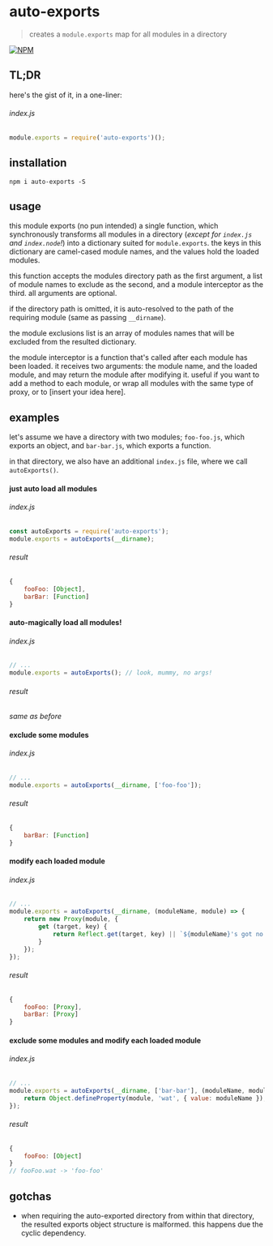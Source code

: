 # auto-exports

> creates a `module.exports` map for all modules in a directory

[![NPM][1]][2]


## TL;DR

here's the gist of it, in a one-liner:

###### index.js

```javascript
module.exports = require('auto-exports')();
```


## installation

```shell
npm i auto-exports -S
```


## usage

this module exports (no pun intended) a single function, which 
synchronously transforms all modules in a directory (*except for 
`index.js` and `index.node`!*) into a dictionary suited for `module.exports`. 
the keys in this dictionary are camel-cased module names, and the values 
hold the loaded modules.

this function accepts the modules directory path as the first argument, 
a list of module names to exclude as the second, and a module interceptor 
as the third. all arguments are optional.

if the directory path is omitted, it is auto-resolved to the path of the 
requiring module (same as passing `__dirname`).

the module exclusions list is an array of modules names that will be 
excluded from the resulted dictionary.

the module interceptor is a function that's called after each module has 
been loaded. it receives two arguments: the module name, and the loaded 
module, and may return the module after modifying it. useful if you want 
to add a method to each module, or wrap all modules with the same type 
of proxy, or to [insert your idea here].


## examples

let's assume we have a directory with two modules; `foo-foo.js`, 
which exports an object, and `bar-bar.js`, which exports a function.

in that directory, we also have an additional `index.js` file, where we 
call `autoExports()`.


#### just auto load all modules

###### index.js

```javascript
const autoExports = require('auto-exports');
module.exports = autoExports(__dirname);
```

###### result

```javascript
{
    fooFoo: [Object],
    barBar: [Function]
}
```


#### auto-magically load all modules!

###### index.js

```javascript
// ...
module.exports = autoExports(); // look, mummy, no args!
```

###### result

*same as before*


#### exclude some modules

###### index.js

```javascript
// ...
module.exports = autoExports(__dirname, ['foo-foo']);
```

###### result

```javascript
{
    barBar: [Function]
}
```


#### modify each loaded module

###### index.js

```javascript
// ...
module.exports = autoExports(__dirname, (moduleName, module) => {
    return new Proxy(module, {
        get (target, key) {
            return Reflect.get(target, key) || `${moduleName}'s got no ${key}`;
        }
    });
});
```

###### result

```javascript
{
    fooFoo: [Proxy],
    barBar: [Proxy]
}
```


#### exclude some modules and modify each loaded module

###### index.js

```javascript
// ...
module.exports = autoExports(__dirname, ['bar-bar'], (moduleName, module) => {
    return Object.defineProperty(module, 'wat', { value: moduleName });
});
```

###### result

```javascript
{
    fooFoo: [Object]
}
// fooFoo.wat -> 'foo-foo'
```


## gotchas

- when requiring the auto-exported directory from within that directory, 
the resulted exports object structure is malformed. this happens due 
the cyclic dependency.





[1]: https://img.shields.io/npm/v/auto-exports.svg?style=flat-square
[2]: https://www.npmjs.com/package/auto-exports